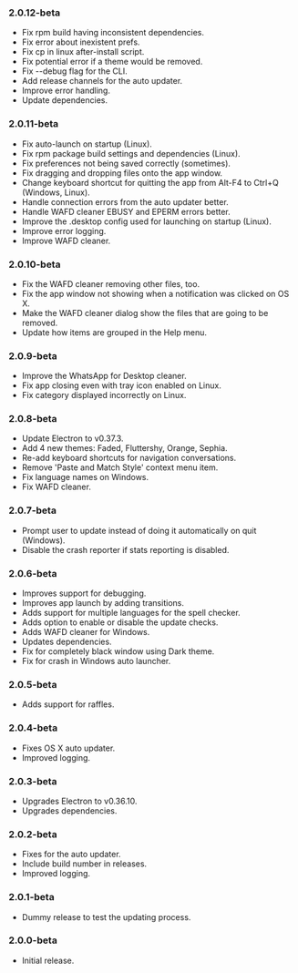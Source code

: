 ### 2.0.12-beta

- Fix rpm build having inconsistent dependencies.
- Fix error about inexistent prefs.
- Fix cp in linux after-install script.
- Fix potential error if a theme would be removed.
- Fix --debug flag for the CLI.
- Add release channels for the auto updater.
- Improve error handling.
- Update dependencies.

### 2.0.11-beta

- Fix auto-launch on startup (Linux).
- Fix rpm package build settings and dependencies (Linux).
- Fix preferences not being saved correctly (sometimes).
- Fix dragging and dropping files onto the app window.
- Change keyboard shortcut for quitting the app from Alt-F4 to Ctrl+Q (Windows, Linux).
- Handle connection errors from the auto updater better.
- Handle WAFD cleaner EBUSY and EPERM errors better.
- Improve the .desktop config used for launching on startup (Linux).
- Improve error logging.
- Improve WAFD cleaner.

### 2.0.10-beta

- Fix the WAFD cleaner removing other files, too.
- Fix the app window not showing when a notification was clicked on OS X.
- Make the WAFD cleaner dialog show the files that are going to be removed.
- Update how items are grouped in the Help menu.

### 2.0.9-beta

- Improve the WhatsApp for Desktop cleaner.
- Fix app closing even with tray icon enabled on Linux.
- Fix category displayed incorrectly on Linux.

### 2.0.8-beta

- Update Electron to v0.37.3.
- Add 4 new themes: Faded, Fluttershy, Orange, Sephia.
- Re-add keyboard shortcuts for navigation conversations.
- Remove 'Paste and Match Style' context menu item.
- Fix language names on Windows.
- Fix WAFD cleaner.

### 2.0.7-beta

- Prompt user to update instead of doing it automatically on quit (Windows).
- Disable the crash reporter if stats reporting is disabled.

### 2.0.6-beta

- Improves support for debugging.
- Improves app launch by adding transitions.
- Adds support for multiple languages for the spell checker.
- Adds option to enable or disable the update checks.
- Adds WAFD cleaner for Windows.
- Updates dependencies.
- Fix for completely black window using Dark theme.
- Fix for crash in Windows auto launcher.

### 2.0.5-beta

- Adds support for raffles.

### 2.0.4-beta

- Fixes OS X auto updater.
- Improved logging.

### 2.0.3-beta

- Upgrades Electron to v0.36.10.
- Upgrades dependencies.

### 2.0.2-beta

- Fixes for the auto updater.
- Include build number in releases.
- Improved logging.

### 2.0.1-beta

- Dummy release to test the updating process.

### 2.0.0-beta

- Initial release.
